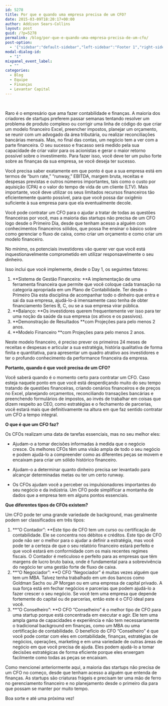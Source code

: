 ```yaml
---
id: 5278
title: Por que e quando uma empresa precisa de um CFO?
date: 2015-03-09T18:20:17+00:00
author: Addison Sears-Collins
layout: post
guid: /?p=5278
permalink: /blog/por-que-e-quando-uma-empresa-precisa-de-um-cfo/
post-option:
  - '{"sidebar":"default-sidebar","left-sidebar":"Footer 1","right-sidebar":"Footer 1","page-title":"","page-caption":""}'
modal-dialog-id:
  - "1"
mixpanel_event_label:
  - ""
categories:
  - Blog
  - Equipe
  - Finanças
  - Levantar Capital
---
```

&nbsp;

Raro é o empresário que ama fazer contabilidade e finanças. A maioria dos criadores de startups preferem passar semanas tentando resolver um problema de produto complexo ou corrigir uma linha de código do que criar um modelo financeiro Excel, preencher impostos, planejar um orçamento, se reunir com um advogado da área tributária, ou realizar reconciliações bancárias mensais. Mas, no final das contas, um negócio tem a ver com a parte financeira. O seu sucesso e fracasso será medido pela sua capacidade de criar valor para os acionistas e gerar o maior retorno possível sobre o investimento. Para fazer isso, você deve ter um pulso forte sobre as finanças da sua empresa, se você deseja ter sucesso.

Você precisa saber exatamente em que ponto é que a sua empresa está em termos de “burn rate,” “runway,” EBITDA, margem bruta, receitas e despesas previstas e outros números importantes, tais como o custo por aquisição (CPA) e o valor do tempo de vida de um cliente (LTV). Mais importante, você deve utilizar os seus limitados recursos financeiros tão eficientemente quanto possível, para que você possa dar oxigênio suficiente à sua empresa para que ela eventualmente decole.

Você pode contratar um CFO para o ajudar a tratar de todas as questões financeiras por você, mas a maioria das startups não precisa de um CFO logo desde o Primeiro Dia, desde que tenham acesso a alguém com conhecimentos financeiros sólidos, que possa lhe ensinar o básico sobre como gerenciar o fluxo de caixa, como criar um orçamento e como criar um modelo financeiro.

No mínimo, os potenciais investidores vão querer ver que você está inquestionavelmente comprometido em utilizar responsavelmente o seu dinheiro.

Isso inclui que você implemente, desde o Day 1, os seguintes fatores:

  1.  **Sistema de Gestão Financeira: **A implementação de uma ferramenta financeira que permite que você coloque cada transação na categoria apropriada em um Plano de Contabilidade. Ter desde o Primeiro Dia esta disciplina de acompanhar todo o dinheiro que entra e sai da sua empresa, ajudá-lo-á imensamente caso tenha de obter financiamento Series B, C, ou se a sua empresa virar pública.
  2.  **Balanço: **Os investidores querem frequentemente ver isso para ter uma noção da saúde da sua empresa (os ativos e os passivos).
  3.  **Demonstração de Resultados **com Projeções para pelo menos 2 anos.
  4.  **Modelo Financeiro **com Projeções para pelo menos 2 anos.

Neste modelo financeiro, é preciso prever os primeiros 24 meses de receitas e despesas e articular a sua estratégia, história qualitativa de forma finita e quantitativa, para apresentar um quadro atrativo aos investidores e ter o profundo conhecimento da performance financeira da empresa.

**Portanto, quando é que você precisa de um CFO?**

Você saberá quando é o momento certo para contratar um CFO. Caso esteja naquele ponto em que você está desperdiçando muito do seu tempo tratando de questões financeiras, criando cenários financeiros e de preços no Excel, planejando orçamentos, reconciliando transações bancárias e preenchendo formulários de impostos, ao invés de trabalhar em coisas que dizem respeito ao CEO, como estratégias e o fechamento de parcerias, você estará mais que definitivamente na altura em que faz sentido contratar um CFO a tempo integral.

**O que é que um CFO faz?**

Os CFOs realizam uma data de tarefas essenciais, mas no seu melhor eles:

- Ajudam-o a tomar decisões informadas à medida que o negócio cresce. Os melhores CFOs têm uma visão ampla de todo o seu negócio e podem ajudá-lo a compreender como as diferentes peças se movem e encaixam para criar um sólido histórico financeiro.

- Ajudam-o a determinar quanto dinheiro precisa ser levantado para alcançar determinadas metas ou ter um certo runway.

- Os CFOs ajudam você a perceber os impulsionadores importantes do seu negócio e da indústria. Um CFO pode simplificar a montanha de dados que a empresa tem em alguns pontos essenciais.

**Que diferentes tipos de CFOs existem?**

Um CFO pode ter uma grande variedade de background, mas geralmente podem ser classificados em três tipos:

  1.  **&#8220;O Contador&#8221;: **Este tipo de CFO tem um curso ou certificação de contabilidade. Ele se concentra nos débitos e créditos. Este tipo de CFO pode não ser o melhor para o ajudar a definir a estratégia, mas você pode ter a certeza de que o seu relatório financeiro estará perfeito e que você estará em conformidade com os mais recentes regimes fiscais. O Contador é meticuloso e perfeito para as empresas que têm margens de lucro bruto baixa, onde é fundamental para a sobrevivência do negócio ter uma gestão forte de fluxo de caixa.
  2.  **&#8220;O Negociador&#8221;: **O CFO “Negociador&#8221; é muitas vezes alguém que tem um MBA. Talvez tenha trabalhado em um dos bancos como Goldman Sachs ou JP Morgan ou em uma empresa de capital privado. A sua força está em fechar negócios e parcerias que podem ajudá-lo a fazer crescer o seu negócio. Se você tem uma empresa que depende fortemente do capital ou de parcerias, então este é o CFO ideal para você.
  3.  **&#8220;O Conselheiro&#8221;: **O CFO &#8220;Conselheiro&#8221; é o melhor tipo de CFO para uma startup porque está concentrada em executar e agir. Ele tem uma ampla gama de capacidades e experiência e não tem necessariamente o tradicional background em finanças, como um MBA ou uma certificação de contabilidade. O benefício do CFO &#8220;Conselheiro&#8221; é que você pode contar com eles em contabilidade, finanças, estratégias de negócios, operações, marketing e em uma variedade de outras áreas de negócio em que você precisa de ajuda. Eles podem ajudá-lo a tomar decisões estratégicas de forma eficiente porque eles enxergam facilmente como todas as peças se encaixam.

Como mencionei anteriormente aqui, a maioria das startups não precisa de um CFO no começo, desde que tenham acesso a alguém que entenda de finanças. As startups são criaturas frágeis e precisam ter uma mão de ferro no gerenciamento financeiro e no planejamento desde o primeiro dia para que possam se manter por muito tempo.

Boa sorte e até uma próxima vez!

&nbsp;